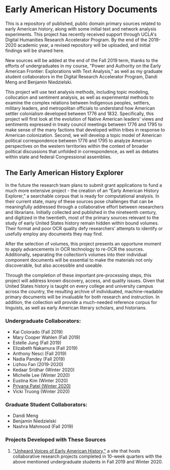 # Early American History Documents

This is a repository of published, public domain primary sources related to early American history, along with some initial text and network analysis experiments. This project has recently received support through UCLA's Digital Humanities Research Accelerator Program. By the end of the 2019-2020 academic year, a revised repository will be uploaded, and initial findings will be shared here.

New sources will be added at the end of the Fall 2019 term, thanks to the efforts of undergraduates in my course, "Power and Authority on the Early American Frontier: Explorations with Text Analysis," as well as my graduate student collaborators in the Digital Research Accelerator Program, Dandi Meng and Benjamin Niedzielski. 

This project will use text analysis methods, including topic modeling, collocation and sentiment analysis, as well as experimental methods to examine the complex relations between Indigenous peoples, settlers, military leaders, and metropolitan officials to understand how American settler colonialism developed between 1776 and 1832. Specifically, this project will first look at the evolution of Native American leaders' views and sentiments expressed in treaty council meetings between 1776 and 1795 to make sense of the many factions that developed within tribes in response to American colonization. Second, we will develop a topic model of American political correspondence between 1776 and 1795 to analyze American perspectives on the western territories within the context of broader political discussions that unfolded in correspondence, as well as debates within state and federal Congressional assemblies.

## The Early American History Explorer
In the future the research team plans to submit grant applications to fund a much more extensive project - the creation of an “Early American History Explorer,” a searchable corpus that is ready for computational analysis. In their current state, many of these sources pose challenges that can be meaningfully addressed through a collaborative effort between researchers and librarians. Initially collected and published in the nineteenth century, and digitized in the twentieth, most of the primary sources relevant to the study of early United States history remain hidden within bound volumes. Their format and poor OCR quality defy researchers’ attempts to identify or usefully employ any documents they may find. 

After the selection of volumes, this project presents an opportune moment to apply advancements in OCR technology to re-OCR the sources. Additionally, separating the collection’s volumes into their individual component documents will be essential to make the materials not only discoverable, but also accessible and useable. 

Through the completion of these important pre-processing steps, this project will address known discovery, access, and quality issues.  Given that United States history is taught on every college and university campus across the country, the resulting archive of individuated, machine-readable primary documents will be invaluable for both research and instruction. In addition, the collection will provide a much-needed reference corpus for linguists, as well as early American literary scholars, and historians.

### Undergraduate Collaborators:
<ul>
  <li>Kai Colorado (Fall 2019)</li>
  <li>Mary Cooper Wahlen (Fall 2019)</li>
  <li>Estelle Jung (Fall 2019)</li>
  <li>Elizabeth Nakamura (Fall 2019)</li>
  <li>Anthony Nesci (Fall 2019)</li>
  <li>Nadia Pandey (Fall 2019)</li>
  <li>Lizhou Fan (2019-2020)</li>
  <li>Kedaar Sridhar (Winter 2020)</li>
  <li>Michelle Lee (Winter 2020)</li>
  <li>Eustina Kim (Winter 2020)</li>
  <li><a href="https://www.priyanapatel.com/">Priyana Patel (Winter 2020)</a></li>
  <li>Vicki Truong (Winter 2020)</li>
</ul>

### Graduate Student Collaborators:
<ul>
  <li>Dandi Meng</li>
  <li>Benjamin Niedzielski</li>
  <li>Nashra Mahmood (Fall 2019)</li>
</ul>

### Projects Developed with These Sources
<ol>
  <li><a href="https://asandersgarcia.humspace.ucla.edu/courses/earlyamhistory/">"Unheard Voices of Early American History,"</a> a site that hosts collaborative research projects completed in 10-week quarters with the above mentioned undergraduate students in Fall 2019 and Winter 2020.</li>
</ol>
